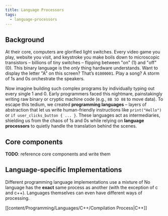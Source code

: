 ```yaml
---
title: Language Processors
tags:
  - language-processors
---
```

## Background

At their core, computers are glorified light switches. Every video game you play, website you visit, and keystroke you make boils down to microscopic transistors – billions of tiny switches – flipping between "on" (1) and "off" (0). This binary language is the _only_ thing hardware understands. Want to display the letter "A" on this screen? That’s `01000001`. Play a song? A storm of 1s and 0s orchestrate the speakers.

Now imagine building such complex programs by individually typing out every single 1 and 0. Early programmers faced this nightmare, painstakingly writing raw binary or cryptic machine code (e.g., `8B 5D 08` to move data). To escape this tedium, we created **programming languages** – layers of abstraction that let us write human-friendly instructions like `print("Hello")` or `if user_clicks_button { ... }`. These languages act as intermediaries, shielding us from the chaos of 1s and 0s while relying on **language processors** to quietly handle the translation behind the scenes.

## Core components

**TODO**: reference core components and write them

## Language-specific Implementations

Different programming language implementations use a mixture of No language has the **exact** same process as another (with the exception of c and c++). Languages themselves can even have different ways of processing. 

[[content/Programming/Languages/C++/Compilation Process|C++]]


